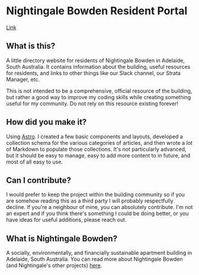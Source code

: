 # Nightingale Bowden Resident Portal

[Link](https://sxxb.github.io/nightingale-bowden-portal/)

## What is this?

A little directory website for residents of Nightingale Bowden in Adelaide, South Australia. It contains information about the building, useful resources for residents, and links to other things like our Slack channel, our Strata Manager, etc.

This is not intended to be a comprehensive, official resource of the building, but rather a good way to improve my coding skills while creating something useful for my community. Do not rely on this resource existing forever!

## How did you make it?

Using [Astro](https://astro.build). I created a few basic components and layouts, developed a collection schema for the various categories of articles, and then wrote a *lot* of Markdown to populate those collections. It's not particularly advanced, but it should be easy to manage, easy to add more content to in future, and most of all easy to use.

## Can I contribute?

I would prefer to keep the project within the building community so if you are somehow reading this as a third party I will probably respectfully decline. If you're a neighbour of mine, you can absolutely contribute. I'm not an expert and if you think there's something I could be doing better, or you have ideas for useful additions, please reach out.

## What is Nightingale Bowden?
A socially, environmentally, and financially sustainable apartment building in Adelaide, South Australia. You can read more about Nightingale Bowden (and Nightingale's other projects) [here](https://www.nightingalehousing.org/project/nightingale-bowden).



